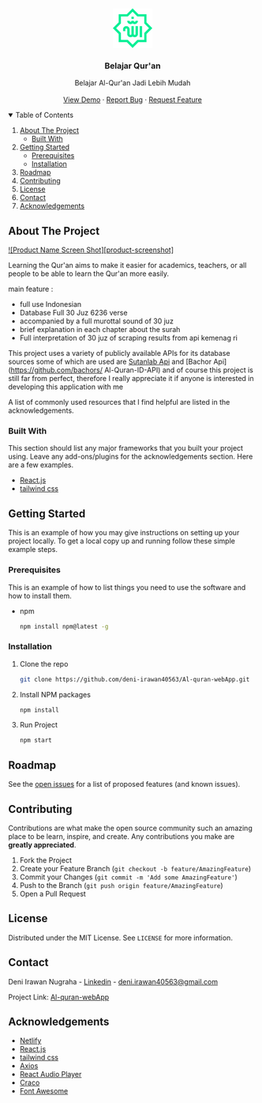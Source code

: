<!-- PROJECT LOGO -->
<br />
<p align="center">
  <a href="https://github.com/othneildrew/Best-README-Template">
    <img src="./src/Assets/img/loading.png" alt="Logo" width="80" height="80">
  </a>

  <h3 align="center">Belajar Qur'an</h3>

  <p align="center">
    Belajar Al-Qur'an Jadi Lebih Mudah
    <br />
    <br />
    <a href="http://belajar-quran.netlify.app/">View Demo</a>
    ·
    <a href="https://github.com/deni-irawan40563/Al-quran-webApp/issues">Report Bug</a>
    ·
    <a href="https://github.com/deni-irawan40563/Al-quran-webApp/issues">Request Feature</a>
  </p>
</p>



<!-- TABLE OF CONTENTS -->
<details open="open">
  <summary>Table of Contents</summary>
  <ol>
    <li>
      <a href="#about-the-project">About The Project</a>
      <ul>
        <li><a href="#built-with">Built With</a></li>
      </ul>
    </li>
    <li>
      <a href="#getting-started">Getting Started</a>
      <ul>
        <li><a href="#prerequisites">Prerequisites</a></li>
        <li><a href="#installation">Installation</a></li>
      </ul>
    </li>
    <li><a href="#roadmap">Roadmap</a></li>
    <li><a href="#contributing">Contributing</a></li>
    <li><a href="#license">License</a></li>
    <li><a href="#contact">Contact</a></li>
    <li><a href="#acknowledgements">Acknowledgements</a></li>
  </ol>
</details>



<!-- ABOUT THE PROJECT -->
## About The Project

[![Product Name Screen Shot][product-screenshot]](https://denycode.xyz/assets/img/portfolio/al-quran/belajar%20quran.JPG)

Learning the Qur'an aims to make it easier for academics, teachers, or all people to be able to learn the Qur'an more easily.

main feature :
* full use Indonesian
* Database Full 30 Juz 6236 verse
* accompanied by a full murottal sound of 30 juz
* brief explanation in each chapter about the surah
* Full interpretation of 30 juz of scraping results from api kemenag ri

This project uses a variety of publicly available APIs for its database sources some of which are used are [Sutanlab Api](https://github.com/sutanlab/quran-api) and [Bachor Api](https://github.com/bachors/ Al-Quran-ID-API) and of course this project is still far from perfect, therefore I really appreciate it if anyone is interested in developing this application with me

A list of commonly used resources that I find helpful are listed in the acknowledgements.

### Built With

This section should list any major frameworks that you built your project using. Leave any add-ons/plugins for the acknowledgements section. Here are a few examples.
* [React.js](http://reactjs.org/)
* [tailwind css](https://tailwindcss.com/)

<!-- GETTING STARTED -->
## Getting Started

This is an example of how you may give instructions on setting up your project locally.
To get a local copy up and running follow these simple example steps.

### Prerequisites

This is an example of how to list things you need to use the software and how to install them.
* npm
  ```sh
  npm install npm@latest -g
  ```

### Installation

1. Clone the repo
   ```sh
   git clone https://github.com/deni-irawan40563/Al-quran-webApp.git
   ```
2. Install NPM packages
   ```sh
   npm install
   ```
3. Run Project
   ```sh
   npm start
   ```

<!-- ROADMAP -->
## Roadmap

See the [open issues](https://github.com/deni-irawan40563/Al-quran-webApp/issues) for a list of proposed features (and known issues).



<!-- CONTRIBUTING -->
## Contributing

Contributions are what make the open source community such an amazing place to be learn, inspire, and create. Any contributions you make are **greatly appreciated**.

1. Fork the Project
2. Create your Feature Branch (`git checkout -b feature/AmazingFeature`)
3. Commit your Changes (`git commit -m 'Add some AmazingFeature'`)
4. Push to the Branch (`git push origin feature/AmazingFeature`)
5. Open a Pull Request



<!-- LICENSE -->
## License

Distributed under the MIT License. See `LICENSE` for more information.



<!-- CONTACT -->
## Contact

Deni Irawan Nugraha - [Linkedin](https://www.linkedin.com/in/deniirawan99/) - deni.irawan40563@gmail.com

Project Link: [Al-quran-webApp](https://github.com/deni-irawan40563/Al-quran-webApp)



<!-- ACKNOWLEDGEMENTS -->
## Acknowledgements
* [Netlify](https://www.netlify.com/)
* [React.js](http://reactjs.org/)
* [tailwind css](https://tailwindcss.com/)
* [Axios](https://www.npmjs.com/package/axios)
* [React Audio Player](https://www.npmjs.com/package/react-audio-player)
* [Craco](https://www.npmjs.com/package/craco)
* [Font Awesome](https://fontawesome.com)
